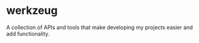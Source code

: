 # werkzeug
A collection of APIs and tools that make developing my projects easier and add functionality.

